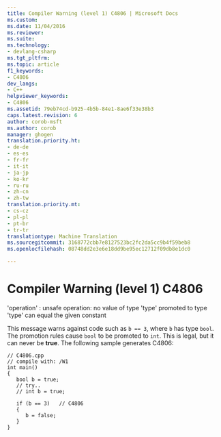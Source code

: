 ```yaml
---
title: Compiler Warning (level 1) C4806 | Microsoft Docs
ms.custom: 
ms.date: 11/04/2016
ms.reviewer: 
ms.suite: 
ms.technology:
- devlang-csharp
ms.tgt_pltfrm: 
ms.topic: article
f1_keywords:
- C4806
dev_langs:
- C++
helpviewer_keywords:
- C4806
ms.assetid: 79eb74cd-b925-4b5b-84e1-8ae6f33e38b3
caps.latest.revision: 6
author: corob-msft
ms.author: corob
manager: ghogen
translation.priority.ht:
- de-de
- es-es
- fr-fr
- it-it
- ja-jp
- ko-kr
- ru-ru
- zh-cn
- zh-tw
translation.priority.mt:
- cs-cz
- pl-pl
- pt-br
- tr-tr
translationtype: Machine Translation
ms.sourcegitcommit: 3168772cbb7e8127523bc2fc2da5cc9b4f59beb8
ms.openlocfilehash: 08748dd2e3e6e18dd9be95ec12712f09db8e1dc0

---
```

# <a name="compiler-warning-level-1-c4806"></a>Compiler Warning (level 1) C4806
'operation' : unsafe operation: no value of type 'type' promoted to type 'type' can equal the given constant  
  
 This message warns against code such as `b == 3`, where `b` has type `bool`. The promotion rules cause `bool` to be promoted to `int`. This is legal, but it can never be **true**. The following sample generates C4806:  
  
```  
// C4806.cpp  
// compile with: /W1  
int main()  
{  
   bool b = true;  
   // try..  
   // int b = true;  
  
   if (b == 3)   // C4806  
   {  
      b = false;  
   }  
}  
```


<!--HONumber=Jan17_HO4-->


